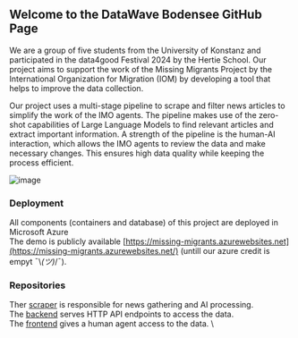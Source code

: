 ## Welcome to the DataWave Bodensee GitHub Page

We are a group of five students from the University of Konstanz and participated in the data4good Festival 2024 by the Hertie School. Our project aims to support the work of the Missing Migrants Project by the International Organization for Migration (IOM) by developing a tool that helps to improve the data collection. 


Our project uses a multi-stage pipeline to scrape and filter news articles to simplify the work of the IMO agents. The pipeline makes use of the zero-shot capabilities of Large Language Models to find relevant articles and extract important information.
A strength of the pipeline is the human-AI interaction, which allows the IMO agents to review the data and make necessary changes. This ensures high data quality while keeping the process efficient.

![image](https://github.com/DataWave-Bodensee/.github/assets/39091877/7aee2991-25fc-460c-890b-01a5eb74b5f3)


### Deployment
All components (containers and database) of this project are deployed in Microsoft Azure \
The demo is publicly available [https://missing-migrants.azurewebsites.net](https://missing-migrants.azurewebsites.net/) (untill our azure credit is empyt ¯\\_(ツ)_/¯).

### Repositories
Ther [scraper](https://github.com/DataWave-Bodensee/scraping) is responsible for news gathering and AI processing. \
The [backend](https://github.com/DataWave-Bodensee/backend) serves HTTP API endpoints to access the data. \
The [frontend](https://github.com/DataWave-Bodensee/frontend) gives a human agent access to the data. \


